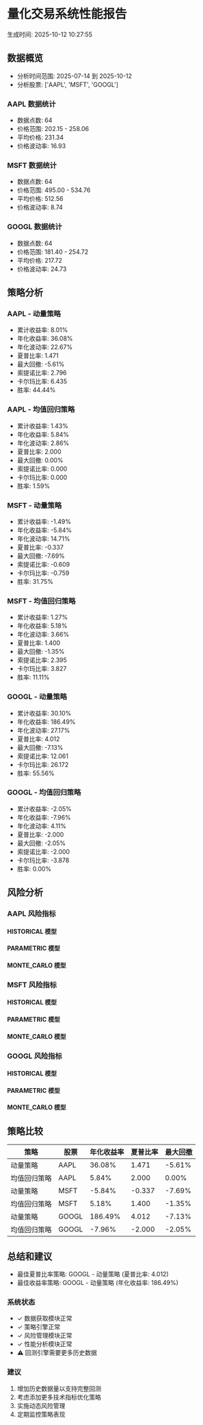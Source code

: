 # 量化交易系统性能报告
生成时间: 2025-10-12 10:27:55

## 数据概览
- 分析时间范围: 2025-07-14 到 2025-10-12
- 分析股票: ['AAPL', 'MSFT', 'GOOGL']

### AAPL 数据统计
- 数据点数: 64
- 价格范围: 202.15 - 258.06
- 平均价格: 231.34
- 价格波动率: 16.93

### MSFT 数据统计
- 数据点数: 64
- 价格范围: 495.00 - 534.76
- 平均价格: 512.56
- 价格波动率: 8.74

### GOOGL 数据统计
- 数据点数: 64
- 价格范围: 181.40 - 254.72
- 平均价格: 217.72
- 价格波动率: 24.73

## 策略分析
### AAPL - 动量策略
- 累计收益率: 8.01%
- 年化收益率: 36.08%
- 年化波动率: 22.67%
- 夏普比率: 1.471
- 最大回撤: -5.61%
- 索提诺比率: 2.796
- 卡尔玛比率: 6.435
- 胜率: 44.44%

### AAPL - 均值回归策略
- 累计收益率: 1.43%
- 年化收益率: 5.84%
- 年化波动率: 2.86%
- 夏普比率: 2.000
- 最大回撤: 0.00%
- 索提诺比率: 0.000
- 卡尔玛比率: 0.000
- 胜率: 1.59%

### MSFT - 动量策略
- 累计收益率: -1.49%
- 年化收益率: -5.84%
- 年化波动率: 14.71%
- 夏普比率: -0.337
- 最大回撤: -7.69%
- 索提诺比率: -0.609
- 卡尔玛比率: -0.759
- 胜率: 31.75%

### MSFT - 均值回归策略
- 累计收益率: 1.27%
- 年化收益率: 5.18%
- 年化波动率: 3.66%
- 夏普比率: 1.400
- 最大回撤: -1.35%
- 索提诺比率: 2.395
- 卡尔玛比率: 3.827
- 胜率: 11.11%

### GOOGL - 动量策略
- 累计收益率: 30.10%
- 年化收益率: 186.49%
- 年化波动率: 27.17%
- 夏普比率: 4.012
- 最大回撤: -7.13%
- 索提诺比率: 12.061
- 卡尔玛比率: 26.172
- 胜率: 55.56%

### GOOGL - 均值回归策略
- 累计收益率: -2.05%
- 年化收益率: -7.96%
- 年化波动率: 4.11%
- 夏普比率: -2.000
- 最大回撤: -2.05%
- 索提诺比率: -2.000
- 卡尔玛比率: -3.878
- 胜率: 0.00%

## 风险分析
### AAPL 风险指标
#### HISTORICAL 模型
#### PARAMETRIC 模型
#### MONTE_CARLO 模型

### MSFT 风险指标
#### HISTORICAL 模型
#### PARAMETRIC 模型
#### MONTE_CARLO 模型

### GOOGL 风险指标
#### HISTORICAL 模型
#### PARAMETRIC 模型
#### MONTE_CARLO 模型

## 策略比较
| 策略 | 股票 | 年化收益率 | 夏普比率 | 最大回撤 |
|------|------|------------|----------|----------|
| 动量策略 | AAPL | 36.08% | 1.471 | -5.61% |
| 均值回归策略 | AAPL | 5.84% | 2.000 | 0.00% |
| 动量策略 | MSFT | -5.84% | -0.337 | -7.69% |
| 均值回归策略 | MSFT | 5.18% | 1.400 | -1.35% |
| 动量策略 | GOOGL | 186.49% | 4.012 | -7.13% |
| 均值回归策略 | GOOGL | -7.96% | -2.000 | -2.05% |

## 总结和建议
- 最佳夏普比率策略: GOOGL - 动量策略 (夏普比率: 4.012)
- 最佳收益率策略: GOOGL - 动量策略 (年化收益率: 186.49%)

### 系统状态
- ✓ 数据获取模块正常
- ✓ 策略引擎正常
- ✓ 风险管理模块正常
- ✓ 性能分析模块正常
- ⚠ 回测引擎需要更多历史数据

### 建议
1. 增加历史数据量以支持完整回测
2. 考虑添加更多技术指标优化策略
3. 实施动态风险管理
4. 定期监控策略表现